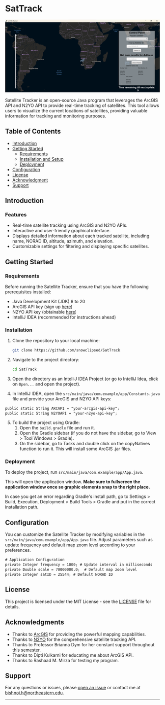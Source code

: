 # SatTrack
![screenshot](src/Images/screenshot.png)

Satellite Tracker is an open-source Java program that leverages the ArcGIS API and N2YO API to provide real-time tracking of satellites. This tool allows users to visualize the current locations of satellites, providing valuable information for tracking and monitoring purposes.



## Table of Contents

- [Introduction](https://github.com/snowclipsed/SatTrack?tab=readme-ov-file#introduction)
- [Getting Started](https://github.com/snowclipsed/SatTrack?tab=readme-ov-file#getting-started)
  - [Requirements](https://github.com/snowclipsed/SatTrack?tab=readme-ov-file#requirements)
  - [Installation and Setup](https://github.com/snowclipsed/SatTrack?tab=readme-ov-file#requirements)
  - [Deployment](https://github.com/snowclipsed/SatTrack?tab=readme-ov-file#deployment)
- [Configuration](https://github.com/snowclipsed/SatTrack?tab=readme-ov-file#configuration)
- [License](https://github.com/snowclipsed/SatTrack?tab=readme-ov-file#license)
- [Acknowledgment](https://github.com/snowclipsed/SatTrack?tab=readme-ov-file#acknowledgments)
- [Support](https://github.com/snowclipsed/SatTrack?tab=readme-ov-file#support)



## Introduction

### Features

- Real-time satellite tracking using ArcGIS and N2YO APIs.
- Interactive and user-friendly graphical interface.
- Displays detailed information about each tracked satellite, including name, NORAD ID, altitude, azimuth, and elevation.
- Customizable settings for filtering and displaying specific satellites.

## Getting Started

### Requirements

Before running the Satellite Tracker, ensure that you have the following prerequisites installed:

- Java Development Kit (JDK) 8 to 20
- ArcGIS API key (sign up [here](https://developers.arcgis.com/))
- N2YO API key (obtainable [here](https://www.n2yo.com/api/))
- IntelliJ IDEA (recommended for instructions ahead)



### Installation

1. Clone the repository to your local machine:

   ```bash
   git clone https://github.com/snowclipsed/SatTrack
   ```

2. Navigate to the project directory:

   ```bash
   cd SatTrack
   ```

3. Open the directory as an IntelliJ IDEA Project (or go to IntelliJ Idea, click on `Open...` and open the project).

4. In IntelliJ IDEA, open the `src/main/java/com.example/app/Constants.java` file and provide your ArcGIS and N2YO API keys:

```properties
public static String ARCAPI = "your-arcgis-api-key";
public static String N2YOAPI = "your-n2yo-api-key";
```

5. To build the project using Gradle:
   1. Open the  `build.gradle` file and run it.
   2. Open the Gradle sidebar (if you do not have the sidebar, go to View > Tool Windows > Gradle).
   3. On the sidebar, go to Tasks and double click on the copyNatives function to run it. This will install some ArcGIS .jar files.

### Deployment

To deploy the project, run `src/main/java/com.example/app/App.java`. 

This will open the application window. **Make sure to fullscreen the application window once so graphic elements snap to the right place.**

In case you get an error regarding Gradle's install path, go to Settings > Build, Execution, Deployment > Build Tools > Gradle and put in the correct installation path.



## Configuration

You can customize the Satellite Tracker by modifying variables in the `src/main/java/com.example/app/App.java` file. Adjust parameters such as update frequency and default map zoom level according to your preferences.

```properties
# Application Configuration
private Integer frequency = 1000; # Update interval in milliseconds
private Double scale = 70000000.0;  # Default map zoom level
private Integer satID = 25544; # Default NORAD ID
```



## License

This project is licensed under the MIT License - see the [LICENSE](LICENSE) file for details.



## Acknowledgments

- Thanks to [ArcGIS](https://developers.arcgis.com/) for providing the powerful mapping capabilities.
- Thanks to [N2YO](https://www.n2yo.com/) for the comprehensive satellite tracking API.
- Thanks to Professor Brianna Dym for her constant support throughout this semester.
- Thanks to Dipti Kulkarni for educating me about ArcGIS API.
- Thanks to Rashaad M. Mirza for testing my program.



## Support

For any questions or issues, please [open an issue](https://github.com/your-username/satellite-tracker/issues) or contact me at bishnoi.h@northeastern.edu.

---


